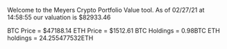 Welcome to the Meyers Crypto Portfolio Value tool. 
As of 02/27/21 at 14:58:55 our valuation is $82933.46 

BTC Price = $47188.14
 ETH Price = $1512.61
BTC Holdings = 0.98BTC
 ETH holdings = 24.255477532ETH 
